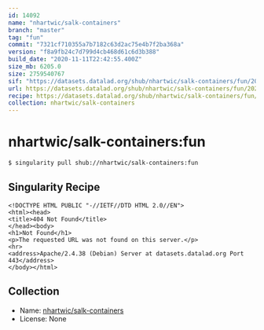 ```yaml
---
id: 14092
name: "nhartwic/salk-containers"
branch: "master"
tag: "fun"
commit: "7321cf710355a7b7182c63d2ac75e4b7f2ba368a"
version: "f8a9fb24c7d799d4cb468d61c6d3b388"
build_date: "2020-11-11T22:42:55.400Z"
size_mb: 6205.0
size: 2759540767
sif: "https://datasets.datalad.org/shub/nhartwic/salk-containers/fun/2020-11-11-7321cf71-f8a9fb24/f8a9fb24c7d799d4cb468d61c6d3b388.sif"
url: https://datasets.datalad.org/shub/nhartwic/salk-containers/fun/2020-11-11-7321cf71-f8a9fb24/
recipe: https://datasets.datalad.org/shub/nhartwic/salk-containers/fun/2020-11-11-7321cf71-f8a9fb24/Singularity
collection: nhartwic/salk-containers
---
```


# nhartwic/salk-containers:fun

```bash
$ singularity pull shub://nhartwic/salk-containers:fun
```

## Singularity Recipe

```singularity
<!DOCTYPE HTML PUBLIC "-//IETF//DTD HTML 2.0//EN">
<html><head>
<title>404 Not Found</title>
</head><body>
<h1>Not Found</h1>
<p>The requested URL was not found on this server.</p>
<hr>
<address>Apache/2.4.38 (Debian) Server at datasets.datalad.org Port 443</address>
</body></html>
```

## Collection

 - Name: [nhartwic/salk-containers](https://github.com/nhartwic/salk-containers)
 - License: None


